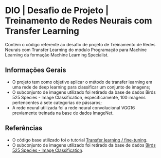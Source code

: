 
# DIO | Desafio de Projeto | Treinamento de Redes Neurais com Transfer Learning

Contém o código referente ao desafio de projeto de Treinamento de Redes Neurais com Transfer Learning do módulo Programação para Machine Learning da formação Machine Learning Specialist.

## Informações Gerais
- O projeto tem como objetivo aplicar o método de transfer learning em uma rede de deep learning para classificar um conjunto de imagens; 
- O subconjunto de imagens utilizado foi retirado da base de dados Birds 525 Species - Image Classification, especificamente, 100 imagens pertencentes à sete categorias de pássaros; 
- A rede neural utilizada foi a rede neural convolucional VGG16 previamente treinada na base de dados ImageNet.
## Referências

 - O código base utilizado foi o tutorial [Transfer learning / fine-tuning](https://colab.research.google.com/github/kylemath/ml4a-guides/blob/master/notebooks/transfer-learning.ipynb).
 - O subconjunto de imagens utilizado foi retirado da base de dados [Birds 525 Species - Image Classification](https://www.kaggle.com/datasets/gpiosenka/100-bird-species).
